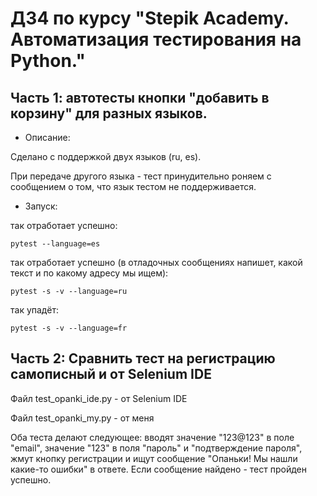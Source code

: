 # ДЗ4 по курсу "Stepik Academy. Автоматизация тестирования на Python."

## Часть 1: автотесты кнопки "добавить в корзину" для разных языков.

- Описание:

Сделано с поддержкой двух языков (ru, es).

При передаче другого языка - тест принудительно роняем
с сообщением о том, что язык тестом не поддерживается.

- Запуск:

так отработает успешно:

    pytest --language=es

так отработает успешно (в отладочных сообщениях напишет,
какой текст и по какому адресу мы ищем):

    pytest -s -v --language=ru

так упадёт:

    pytest -s -v --language=fr
    

## Часть 2: Сравнить тест на регистрацию самописный и от Selenium IDE

Файл test_opanki_ide.py - от Selenium IDE

Файл test_opanki_my.py - от меня

Оба теста делают следующее: вводят значение "123@123" в поле "email",
значение "123" в поля "пароль" и "подтверждение пароля", жмут кнопку регистрации
и ищут сообщение "Опаньки! Мы нашли какие-то ошибки" в ответе.
Если сообщение найдено - тест пройден успешно.


